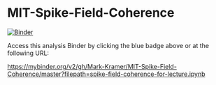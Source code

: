 # MIT-Spike-Field-Coherence

[![Binder](https://mybinder.org/badge_logo.svg)](https://mybinder.org/v2/gh/Mark-Kramer/MIT-Spike-Field-Coherence/master?filepath=spike-field-coherence-for-lecture.ipynb)

Access this analysis Binder by clicking the blue badge above or at the following URL:

https://mybinder.org/v2/gh/Mark-Kramer/MIT-Spike-Field-Coherence/master?filepath=spike-field-coherence-for-lecture.ipynb
